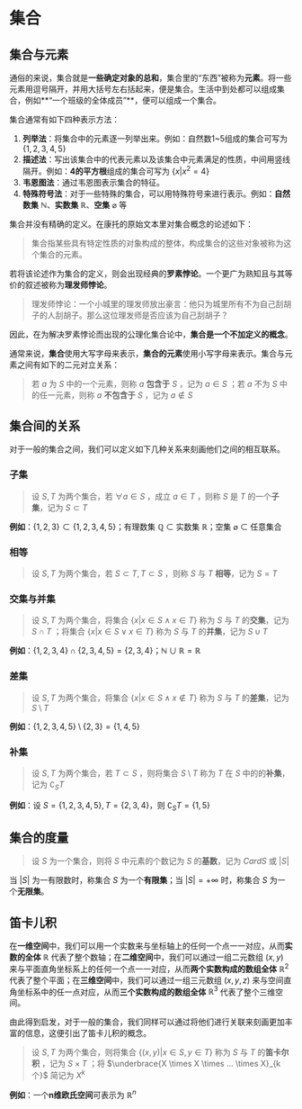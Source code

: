 # 集合

## 集合与元素

通俗的来说，集合就是**一些确定对象的总和**，集合里的“东西”被称为**元素**。将一些元素用逗号隔开，并用大括号左右括起来，便是集合。生活中到处都可以组成集合，例如**“一个班级的全体成员”**，便可以组成一个集合。

集合通常有如下四种表示方法：

1. **列举法**：将集合中的元素逐一列举出来。例如：自然数1~5组成的集合可写为 $\{1,2,3,4,5\}$
2. **描述法**：写出该集合中的代表元素以及该集合中元素满足的性质，中间用竖线隔开。例如：**4的平方根**组成的集合可写为 $\{x \big| x^2=4 \}$
3. **韦恩图法**：通过韦恩图表示集合的特征。
4. **特殊符号法**：对于一些特殊的集合，可以用特殊符号来进行表示。例如：**自然数集** $\mathbb{N}$、**实数集** $\mathbb{R}$、**空集** $\varnothing$ 等

集合并没有精确的定义。在康托的原始文本里对集合概念的论述如下：

> 集合指某些具有特定性质的对象构成的整体，构成集合的这些对象被称为这个集合的元素。

若将该论述作为集合的定义，则会出现经典的**罗素悖论**。一个更广为熟知且与其等价的叙述被称为**理发师悖论**。

> 理发师悖论：一个小城里的理发师放出豪言：他只为城里所有不为自己刮胡子的人刮胡子。那么这位理发师是否应该为自己刮胡子？

因此，在为解决罗素悖论而出现的公理化集合论中，**集合是一个不加定义的概念**。

通常来说，**集合**使用大写字母来表示，**集合的元素**使用小写字母来表示。集合与元素之间有如下的二元对立关系：

> 若 $a$ 为 $S$ 中的一个元素，则称 $a$ **包含于** $S$ ，记为 $a \in S$ ；若 $a$ 不为 $S$ 中的任一元素，则称 $a$ **不包含于** $S$ ，记为 $a \notin S$

## 集合间的关系

对于一般的集合之间，我们可以定义如下几种关系来刻画他们之间的相互联系。

### 子集

> 设 $S,T$ 为两个集合，若 $\forall a \in S$ ，成立 $a \in T$ ，则称 $S$ 是 $T$ 的一个**子集**，记为 $S \subset T$

**例如**：$\{1,2,3\} \subset \{1,2,3,4,5\}$；有理数集 $\mathbb{Q}$ $\subset$ 实数集 $\mathbb{R}$；空集 $\varnothing$ $\subset$ 任意集合

### 相等

> 设 $S,T$ 为两个集合，若 $S \subset T, T \subset S$ ，则称 $S$ 与 $T$ **相等**，记为 $S=T$

### 交集与并集

> 设 $S,T$ 为两个集合，将集合 $\{ x \big| x \in S \land x \in T \}$ 称为 $S$ 与 $T$ 的**交集**，记为 $S \cap T$ ；将集合 $\{ x \big| x \in S \lor x \in T \}$ 称为 $S$ 与 $T$ 的**并集**，记为 $S \cup T$

**例如**：$\{1,2,3,4\} \cap \{2,3,4,5\} = \{2,3,4\}$；$\mathbb{N} \cup \mathbb{R} = \mathbb{R}$

### 差集

> 设 $S,T$ 为两个集合，将集合 $\{ x \big| x \in S \land x \notin T \}$ 称为 $S$ 与 $T$ 的**差集**，记为 $S \setminus T$

**例如**：$\{1,2,3,4,5\} \setminus \{2,3\} = \{1,4,5\}$

### 补集

> 设 $S,T$ 为两个集合，若 $T \subset S$ ，则将集合 $S \setminus T$ 称为 $T$ 在 $S$ 中的的**补集**，记为 $\complement_S{T}$

**例如**：设 $S=\{1,2,3,4,5\}, T=\{2,3,4\}$，则 $\complement_S{T}=\{1,5\}$

## 集合的度量

> 设 $S$ 为一个集合，则将 $S$ 中元素的个数记为 $S$ 的**基数**，记为 $CardS$ 或 $|S|$

当 $|S|$ 为一有限数时，称集合 $S$ 为一个**有限集**；当 $|S|=+\infty$ 时，称集合 $S$ 为一个**无限集**。

## 笛卡儿积

在**一维空间**中，我们可以用一个实数来与坐标轴上的任何一个点一一对应，从而**实数的全体** $\mathbb{R}$ 代表了整个数轴；在**二维空间**中，我们可以通过一组二元数组 $(x,y)$ 来与平面直角坐标系上的任何一个点一一对应，从而**两个实数构成的数组全体** $\mathbb{R}^2$ 代表了整个平面；在**三维空间**中，我们可以通过一组三元数组 $(x,y,z)$ 来与空间直角坐标系中的任一点对应，从而**三个实数构成的数组全体** $\mathbb{R}^3$ 代表了整个三维空间。

由此得到启发，对于一般的集合，我们同样可以通过将他们进行关联来刻画更加丰富的信息，这便引出了笛卡儿积的概念。

> 设 $S,T$ 为两个集合，则将集合 $\{(x,y) \big| x \in S, y \in T\}$ 称为 $S$ 与 $T$ 的**笛卡尔积** ，记为 $S \times T$ ；将 $\underbrace{X \times X \times ... \times X}_{k个}$ 简记为 $X^k$

**例如**：一个**n维欧氏空间**可表示为 $\mathbb{R}^n$